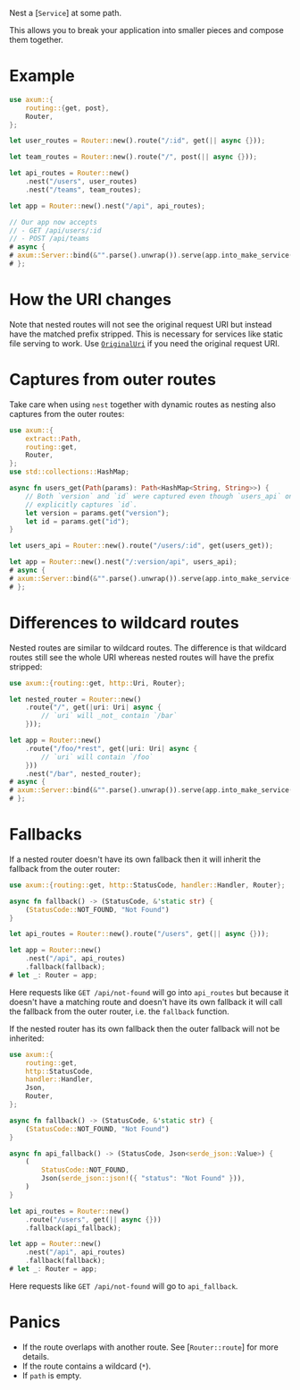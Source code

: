 Nest a [`Service`] at some path.

This allows you to break your application into smaller pieces and compose
them together.

# Example

```rust
use axum::{
    routing::{get, post},
    Router,
};

let user_routes = Router::new().route("/:id", get(|| async {}));

let team_routes = Router::new().route("/", post(|| async {}));

let api_routes = Router::new()
    .nest("/users", user_routes)
    .nest("/teams", team_routes);

let app = Router::new().nest("/api", api_routes);

// Our app now accepts
// - GET /api/users/:id
// - POST /api/teams
# async {
# axum::Server::bind(&"".parse().unwrap()).serve(app.into_make_service()).await.unwrap();
# };
```

# How the URI changes

Note that nested routes will not see the original request URI but instead
have the matched prefix stripped. This is necessary for services like static
file serving to work. Use [`OriginalUri`] if you need the original request
URI.

# Captures from outer routes

Take care when using `nest` together with dynamic routes as nesting also
captures from the outer routes:

```rust
use axum::{
    extract::Path,
    routing::get,
    Router,
};
use std::collections::HashMap;

async fn users_get(Path(params): Path<HashMap<String, String>>) {
    // Both `version` and `id` were captured even though `users_api` only
    // explicitly captures `id`.
    let version = params.get("version");
    let id = params.get("id");
}

let users_api = Router::new().route("/users/:id", get(users_get));

let app = Router::new().nest("/:version/api", users_api);
# async {
# axum::Server::bind(&"".parse().unwrap()).serve(app.into_make_service()).await.unwrap();
# };
```

# Differences to wildcard routes

Nested routes are similar to wildcard routes. The difference is that
wildcard routes still see the whole URI whereas nested routes will have
the prefix stripped:

```rust
use axum::{routing::get, http::Uri, Router};

let nested_router = Router::new()
    .route("/", get(|uri: Uri| async {
        // `uri` will _not_ contain `/bar`
    }));

let app = Router::new()
    .route("/foo/*rest", get(|uri: Uri| async {
        // `uri` will contain `/foo`
    }))
    .nest("/bar", nested_router);
# async {
# axum::Server::bind(&"".parse().unwrap()).serve(app.into_make_service()).await.unwrap();
# };
```

# Fallbacks

If a nested router doesn't have its own fallback then it will inherit the
fallback from the outer router:

```rust
use axum::{routing::get, http::StatusCode, handler::Handler, Router};

async fn fallback() -> (StatusCode, &'static str) {
    (StatusCode::NOT_FOUND, "Not Found")
}

let api_routes = Router::new().route("/users", get(|| async {}));

let app = Router::new()
    .nest("/api", api_routes)
    .fallback(fallback);
# let _: Router = app;
```

Here requests like `GET /api/not-found` will go into `api_routes` but because
it doesn't have a matching route and doesn't have its own fallback it will call
the fallback from the outer router, i.e. the `fallback` function.

If the nested router has its own fallback then the outer fallback will not be
inherited:

```rust
use axum::{
    routing::get,
    http::StatusCode,
    handler::Handler,
    Json,
    Router,
};

async fn fallback() -> (StatusCode, &'static str) {
    (StatusCode::NOT_FOUND, "Not Found")
}

async fn api_fallback() -> (StatusCode, Json<serde_json::Value>) {
    (
        StatusCode::NOT_FOUND,
        Json(serde_json::json!({ "status": "Not Found" })),
    )
}

let api_routes = Router::new()
    .route("/users", get(|| async {}))
    .fallback(api_fallback);

let app = Router::new()
    .nest("/api", api_routes)
    .fallback(fallback);
# let _: Router = app;
```

Here requests like `GET /api/not-found` will go to `api_fallback`.

# Panics

- If the route overlaps with another route. See [`Router::route`]
for more details.
- If the route contains a wildcard (`*`).
- If `path` is empty.

[`OriginalUri`]: crate::extract::OriginalUri
[fallbacks]: Router::fallback
